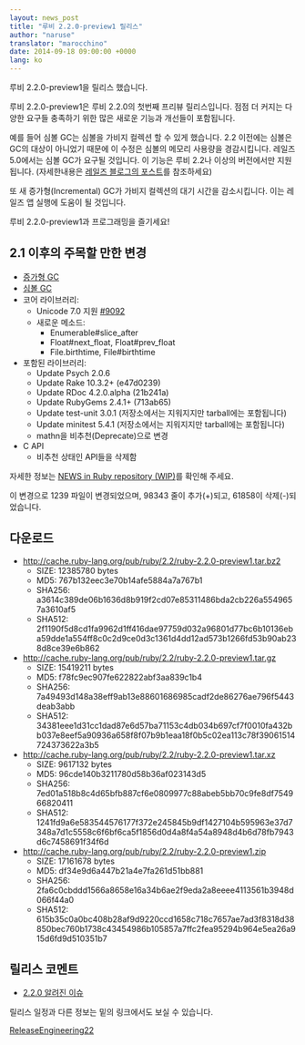 ```yaml
---
layout: news_post
title: "루비 2.2.0-preview1 릴리스"
author: "naruse"
translator: "marocchino"
date: 2014-09-18 09:00:00 +0000
lang: ko
---
```


루비 2.2.0-preview1을 릴리스 했습니다.

루비 2.2.0-preview1은 루비 2.2.0의 첫번째 프리뷰 릴리스입니다.
점점 더 커지는 다양한 요구들 충족하기 위한 많은 새로운 기능과
개선들이 포함됩니다.

예를 들어 심볼 GC는 심볼을 가비지 컬렉션 할 수 있게 했습니다.
2.2 이전에는 심볼은 GC의 대상이 아니었기 때문에 이 수정은 심볼의 메모리 사용량을 경감시킵니다.
레일즈 5.0에서는 심볼 GC가 요구될 것입니다. 이 기능은 루비 2.2나
이상의 버전에서만 지원됩니다. (자세한내용은 [레일즈 블로그의 포스트](http://weblog.rubyonrails.org/2014/8/20/Rails-4-2-beta1/)를 참조하세요)

또 새 증가형(Incremental) GC가 가비지 컬렉션의 대기 시간을 감소시킵니다.
이는 레일즈 앱 실행에 도움이 될 것입니다.

루비 2.2.0-preview1과 프로그래밍을 즐기세요!

## 2.1 이후의 주목할 만한 변경

* [증가형 GC](https://bugs.ruby-lang.org/issues/10137)
* [심볼 GC](https://bugs.ruby-lang.org/issues/9634)
* 코어 라이브러리:
  * Unicode 7.0 지원 [#9092](https://bugs.ruby-lang.org/issues/9092)
  * 새로운 메소드:
    * Enumerable#slice_after
    * Float#next_float, Float#prev_float
    * File.birthtime, File#birthtime
* 포함된 라이브러리:
  * Update Psych 2.0.6
  * Update Rake 10.3.2+ (e47d0239)
  * Update RDoc 4.2.0.alpha (21b241a)
  * Update RubyGems 2.4.1+ (713ab65)
  * Update test-unit 3.0.1 (저장소에서는 지워지지만 tarball에는 포함됩니다)
  * Update minitest 5.4.1 (저장소에서는 지워지지만 tarball에는 포함됩니다)
  * mathn을 비추천(Deprecate)으로 변경
* C API
  * 비추천 상태인 API들을 삭제함

자세한 정보는 [NEWS in Ruby repository (WIP)](https://github.com/ruby/ruby/blob/v2_2_0_preview1/NEWS)를 확인해 주세요.

이 변경으로 1239 파일이 변경되었으며, 98343 줄이 추가(+)되고, 61858이 삭제(-)되었습니다.

## 다운로드

* <http://cache.ruby-lang.org/pub/ruby/2.2/ruby-2.2.0-preview1.tar.bz2>
  * SIZE:   12385780 bytes
  * MD5:    767b132eec3e70b14afe5884a7a767b1
  * SHA256: a3614c389de06b1636d8b919f2cd07e85311486bda2cb226a5549657a3610af5
  * SHA512: 2f1190f5d8cd1fa9962d1ff416dae97759d032a96801d77bc6b10136eba59dde1a554ff8c0c2d9ce0d3c1361d4dd12ad573b1266fd53b90ab238d8ce39e6b862
* <http://cache.ruby-lang.org/pub/ruby/2.2/ruby-2.2.0-preview1.tar.gz>
  * SIZE:   15419211 bytes
  * MD5:    f78fc9ec907fe622822abf3aa839c1b4
  * SHA256: 7a49493d148a38eff9ab13e88601686985cadf2de86276ae796f5443deab3abb
  * SHA512: 34381eee1d31cc1dad87e6d57ba71153c4db034b697cf7f0010fa432bb037e8eef5a90936a658f8f07b9b1eaa18f0b5c02ea113c78f39061514724373622a3b5
* <http://cache.ruby-lang.org/pub/ruby/2.2/ruby-2.2.0-preview1.tar.xz>
  * SIZE:   9617132 bytes
  * MD5:    96cde140b3211780d58b36af023143d5
  * SHA256: 7ed01a518b8c4d65bfb887cf6e0809977c88abeb5bb70c9fe8df754966820411
  * SHA512: 1241fd9a6e583544576177f372e245845b9df1427104b595963e37d7348a7d1c5558c6f6bf6ca5f1856d0d4a8f4a54a8948d4b6d78fb7943d6c7458691f34f6d
* <http://cache.ruby-lang.org/pub/ruby/2.2/ruby-2.2.0-preview1.zip>
  * SIZE:   17161678 bytes
  * MD5:    df34e9d6a447b21a4e7fa261d51bb881
  * SHA256: 2fa6c0cbddd1566a8658e16a34b6ae2f9eda2a8eeee4113561b3948d066f44a0
  * SHA512: 615b35c0a0bc408b28af9d9220ccd1658c718c7657ae7ad3f8318d38850bec760b1738c43454986b105857a7ffc2fea95294b964e5ea26a915d6fd9d510351b7

## 릴리스 코멘트

* [2.2.0 알려진 이슈](http://bugs.ruby-lang.org/projects/ruby-trunk/issues?query_id=115)

릴리스 일정과 다른 정보는 밑의 링크에서도 보실 수 있습니다.

[ReleaseEngineering22](http://bugs.ruby-lang.org/projects/ruby-trunk/wiki/ReleaseEngineering22)
